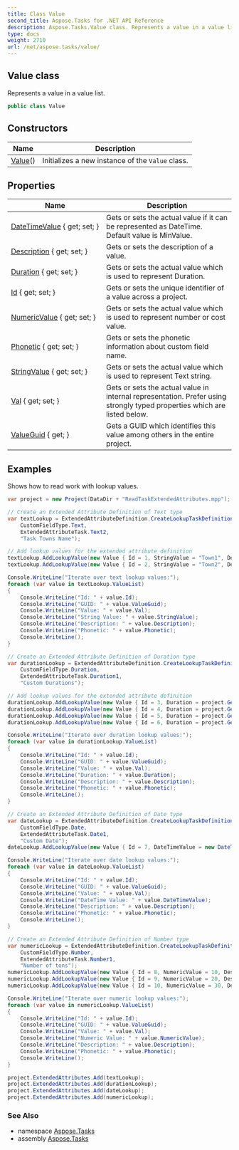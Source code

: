 ```yaml
---
title: Class Value
second_title: Aspose.Tasks for .NET API Reference
description: Aspose.Tasks.Value class. Represents a value in a value list
type: docs
weight: 2710
url: /net/aspose.tasks/value/
---
```

## Value class

Represents a value in a value list.

```csharp
public class Value
```

## Constructors

| Name | Description |
| --- | --- |
| [Value](value/)() | Initializes a new instance of the `Value` class. |

## Properties

| Name | Description |
| --- | --- |
| [DateTimeValue](../../aspose.tasks/value/datetimevalue/) { get; set; } | Gets or sets the actual value if it can be represented as DateTime. Default value is MinValue. |
| [Description](../../aspose.tasks/value/description/) { get; set; } | Gets or sets the description of a value. |
| [Duration](../../aspose.tasks/value/duration/) { get; set; } | Gets or sets the actual value which is used to represent Duration. |
| [Id](../../aspose.tasks/value/id/) { get; set; } | Gets or sets the unique identifier of a value across a project. |
| [NumericValue](../../aspose.tasks/value/numericvalue/) { get; set; } | Gets or sets the actual value which is used to represent number or cost value. |
| [Phonetic](../../aspose.tasks/value/phonetic/) { get; set; } | Gets or sets the phonetic information about custom field name. |
| [StringValue](../../aspose.tasks/value/stringvalue/) { get; set; } | Gets or sets the actual value which is used to represent Text string. |
| [Val](../../aspose.tasks/value/val/) { get; set; } | Gets or sets the actual value in internal representation. Prefer using strongly typed properties which are listed below. |
| [ValueGuid](../../aspose.tasks/value/valueguid/) { get; } | Gets a GUID which identifies this value among others in the entire project. |

## Examples

Shows how to read work with lookup values.

```csharp
var project = new Project(DataDir + "ReadTaskExtendedAttributes.mpp");

// Create an Extended Attribute Definition of Text type
var textLookup = ExtendedAttributeDefinition.CreateLookupTaskDefinition(
    CustomFieldType.Text,
    ExtendedAttributeTask.Text2,
    "Task Towns Name");

// Add lookup values for the extended attribute definition
textLookup.AddLookupValue(new Value { Id = 1, StringValue = "Town1", Description = "This is Town1", Phonetic = "Town One" });
textLookup.AddLookupValue(new Value { Id = 2, StringValue = "Town2", Description = "This is Town2", Phonetic = "Town Two" });

Console.WriteLine("Iterate over text lookup values:");
foreach (var value in textLookup.ValueList)
{
    Console.WriteLine("Id: " + value.Id);
    Console.WriteLine("GUID: " + value.ValueGuid);
    Console.WriteLine("Value: " + value.Val);
    Console.WriteLine("String Value: " + value.StringValue);
    Console.WriteLine("Description: " + value.Description);
    Console.WriteLine("Phonetic: " + value.Phonetic);
    Console.WriteLine();
}

// Create an Extended Attribute Definition of Duration type
var durationLookup = ExtendedAttributeDefinition.CreateLookupTaskDefinition(
    CustomFieldType.Duration,
    ExtendedAttributeTask.Duration1,
    "Custom Durations");

// Add lookup values for the extended attribute definition
durationLookup.AddLookupValue(new Value { Id = 3, Duration = project.GetDuration(4, TimeUnitType.Hour), Description = "4 hours", Phonetic = "Four hours" });
durationLookup.AddLookupValue(new Value { Id = 4, Duration = project.GetDuration(8, TimeUnitType.Hour), Description = "1 day", Phonetic = "One day" });
durationLookup.AddLookupValue(new Value { Id = 5, Duration = project.GetDuration(1, TimeUnitType.Hour), Description = "1 hour", Phonetic = "One hour" });
durationLookup.AddLookupValue(new Value { Id = 6, Duration = project.GetDuration(10, TimeUnitType.Day), Description = "10 days", Phonetic = "Ten days" });

Console.WriteLine("Iterate over duration lookup values:");
foreach (var value in durationLookup.ValueList)
{
    Console.WriteLine("Id: " + value.Id);
    Console.WriteLine("GUID: " + value.ValueGuid);
    Console.WriteLine("Value: " + value.Val);
    Console.WriteLine("Duration: " + value.Duration);
    Console.WriteLine("Description: " + value.Description);
    Console.WriteLine("Phonetic: " + value.Phonetic);
    Console.WriteLine();
}

// Create an Extended Attribute Definition of Date type
var dateLookup = ExtendedAttributeDefinition.CreateLookupTaskDefinition(
    CustomFieldType.Date,
    ExtendedAttributeTask.Date1,
    "Custom Date");
dateLookup.AddLookupValue(new Value { Id = 7, DateTimeValue = new DateTime(2020, 4, 27, 8, 0, 0), Description = "Start Date", Phonetic = "Start Date" });

Console.WriteLine("Iterate over date lookup values:");
foreach (var value in dateLookup.ValueList)
{
    Console.WriteLine("Id: " + value.Id);
    Console.WriteLine("GUID: " + value.ValueGuid);
    Console.WriteLine("Value: " + value.Val);
    Console.WriteLine("DateTime Value: " + value.DateTimeValue);
    Console.WriteLine("Description: " + value.Description);
    Console.WriteLine("Phonetic: " + value.Phonetic);
    Console.WriteLine();
}

// Create an Extended Attribute Definition of Number type
var numericLookup = ExtendedAttributeDefinition.CreateLookupTaskDefinition(
    CustomFieldType.Number,
    ExtendedAttributeTask.Number1,
    "Number of tons");
numericLookup.AddLookupValue(new Value { Id = 8, NumericValue = 10, Description = "10 tons", Phonetic = "Ten tons" });
numericLookup.AddLookupValue(new Value { Id = 9, NumericValue = 20, Description = "20 tons", Phonetic = "Twenty tons" });
numericLookup.AddLookupValue(new Value { Id = 10, NumericValue = 30, Description = "30 tons", Phonetic = "Thirty tons" });

Console.WriteLine("Iterate over numeric lookup values:");
foreach (var value in numericLookup.ValueList)
{
    Console.WriteLine("Id: " + value.Id);
    Console.WriteLine("GUID: " + value.ValueGuid);
    Console.WriteLine("Value: " + value.Val);
    Console.WriteLine("Numeric Value: " + value.NumericValue);
    Console.WriteLine("Description: " + value.Description);
    Console.WriteLine("Phonetic: " + value.Phonetic);
    Console.WriteLine();
}

project.ExtendedAttributes.Add(textLookup);
project.ExtendedAttributes.Add(durationLookup);
project.ExtendedAttributes.Add(dateLookup);
project.ExtendedAttributes.Add(numericLookup);
```

### See Also

* namespace [Aspose.Tasks](../../aspose.tasks/)
* assembly [Aspose.Tasks](../../)


